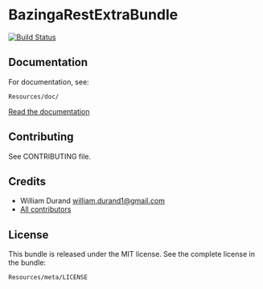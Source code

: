 BazingaRestExtraBundle
======================

[![Build Status](https://secure.travis-ci.org/willdurand/BazingaRestExtraBundle.png)](http://travis-ci.org/willdurand/BazingaRestExtraBundle)


Documentation
-------------

For documentation, see:

    Resources/doc/

[Read the documentation](https://github.com/willdurand/BazingaRestExtraBundle/blob/master/Resources/doc/index.md)


Contributing
------------

See CONTRIBUTING file.


Credits
-------

* William Durand <william.durand1@gmail.com>
* [All contributors](https://github.com/willdurand/BazingaRestExtraBundle/contributors)


License
-------

This bundle is released under the MIT license. See the complete license in the
bundle:

    Resources/meta/LICENSE
